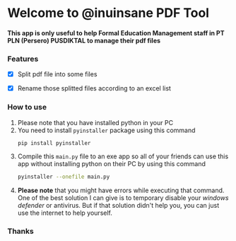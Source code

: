 # Welcome to @inuinsane PDF Tool


#### This app is only useful to help Formal Education Management staff in PT PLN (Persero) PUSDIKTAL to manage their pdf files


### Features 
- [x] Split pdf file into some files
- [x] Rename those splitted files according to an excel list


### How to use
1. Please note that you have installed python in your PC
2. You need to install ``pyinstaller`` package using this command
   ```bash
   pip install pyinstaller
   ```
3. Compile this ```main.py``` file to an exe app so all of your friends can use this app without installing python on their PC by using this command
    ```bash
    pyinstaller --onefile main.py
    ```
4. **Please note** that you might have errors while executing that command. One of the best solution I can give is to temporary disable your *windows defender* or antivirus. But if that solution didn't help you, you can just use the internet to help yourself.

### **Thanks**